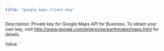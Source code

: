 ```yaml
---
title: "google.maps.client.key"
---
```


Description: Private key for Google Maps API for Business. To obtain your own key, visit http://www.google.com/enterprise/earthmaps/maps.html for details.

Value: ``